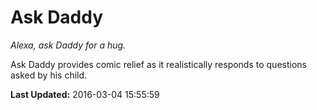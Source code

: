 # Ask Daddy
*Alexa, ask Daddy for a hug.*

Ask Daddy provides comic relief as it realistically responds to questions asked by his child.

**Last Updated:** 2016-03-04 15:55:59